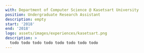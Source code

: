 ```yaml
---
with: Department of Computer Science @ Kasetsart University
position: Undergraduate Research Assistant
description: empty
start: '2018'
end: '2018'
logo: assets/images/experiences/kasetsart.png
description: >
  todo todo todo todo todo todo todo todo
---
```

